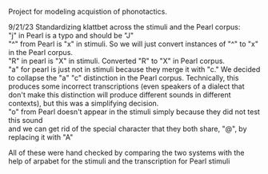 Project for modeling acquistion of phonotactics.

9/21/23
Standardizing klattbet across the stimuli and the Pearl corpus:  
"j" in Pearl is a typo and should be "J"  
"^" from Pearl is "x" in stimuli. So we will just convert instances of "^" to "x" in the Pearl corpus.  
"R" in pearl is "X" in stimuli. Converted "R" to "X" in Pearl corpus.  
"a" for pearl is just not in stimuli because they merge it with "c." We decided to collapse the "a" "c" distinction in the Pearl corpus. Technically, this produces some incorrect transcriptions (even speakers of a dialect that don't make this distinction will produce different sounds in different contexts), but this was a simplifying decision.  
"o" from Pearl doesn't appear in the stimuli simply because they did not test this sound  
and we can get rid of the special character that they both share, "@", by replacing it with "A"  

All of these were hand checked by comparing the two systems with the help of arpabet for the stimuli and the transcription for Pearl stimuli
